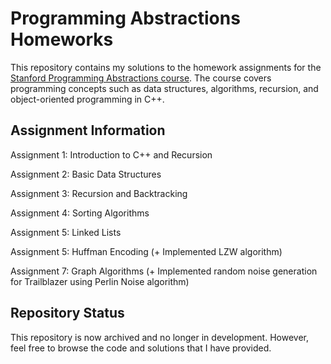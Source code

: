 # Programming Abstractions Homeworks
This repository contains my solutions to the homework assignments for the [Stanford Programming Abstractions course](https://see.stanford.edu/course/cs106b). The course covers programming concepts such as data structures, algorithms, recursion, and object-oriented programming in C++.

## Assignment Information
Assignment 1: Introduction to C++ and Recursion

Assignment 2: Basic Data Structures

Assignment 3: Recursion and Backtracking

Assignment 4: Sorting Algorithms

Assignment 5: Linked Lists

Assignment 5: Huffman Encoding (+ Implemented LZW algorithm)

Assignment 7: Graph Algorithms (+ Implemented random noise generation for Trailblazer using Perlin Noise algorithm)


## Repository Status
This repository is now archived and no longer in development. However, feel free to browse the code and solutions that I have provided.
